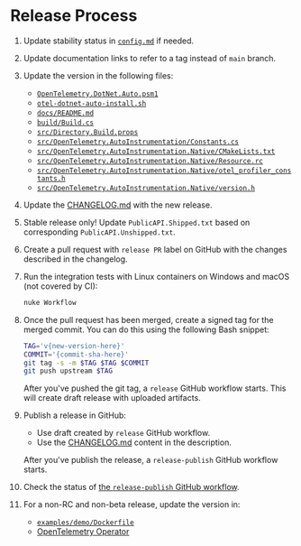 # Release Process

1. Update stability status in [`config.md`](config.md) if needed.

1. Update documentation links to refer to a tag instead of `main` branch.

1. Update the version in the following files:

   - [`OpenTelemetry.DotNet.Auto.psm1`](../OpenTelemetry.DotNet.Auto.psm1)
   - [`otel-dotnet-auto-install.sh`](../otel-dotnet-auto-install.sh)
   - [`docs/README.md`](./README.md)
   - [`build/Build.cs`](../build/Build.cs)
   - [`src/Directory.Build.props`](../src/Directory.Build.props)
   - [`src/OpenTelemetry.AutoInstrumentation/Constants.cs`](../src/OpenTelemetry.AutoInstrumentation/Constants.cs)
   - [`src/OpenTelemetry.AutoInstrumentation.Native/CMakeLists.txt`](../src/OpenTelemetry.AutoInstrumentation.Native/CMakeLists.txt)
   - [`src/OpenTelemetry.AutoInstrumentation.Native/Resource.rc`](../src/OpenTelemetry.AutoInstrumentation.Native/Resource.rc)
   - [`src/OpenTelemetry.AutoInstrumentation.Native/otel_profiler_constants.h`](../src/OpenTelemetry.AutoInstrumentation.Native/otel_profiler_constants.h)
   - [`src/OpenTelemetry.AutoInstrumentation.Native/version.h`](../src/OpenTelemetry.AutoInstrumentation.Native/version.h)

1. Update the [CHANGELOG.md](../CHANGELOG.md) with the new release.

1. Stable release only! Update `PublicAPI.Shipped.txt` based on corresponding `PublicAPI.Unshipped.txt`.

1. Create a pull request with `release PR` label on GitHub
   with the changes described in the changelog.

1. Run the integration tests with Linux containers on Windows and macOS
   (not covered by CI):

   ```bash
   nuke Workflow
   ```

1. Once the pull request has been merged, create a signed tag for the merged commit.
   You can do this using the following Bash snippet:

   ```bash
   TAG='v{new-version-here}'
   COMMIT='{commit-sha-here}'
   git tag -s -m $TAG $TAG $COMMIT
   git push upstream $TAG
   ```

   After you've pushed the git tag, a `release` GitHub workflow starts.
   This will create draft release with uploaded artifacts.

1. Publish a release in GitHub:

   - Use draft created by `release` GitHub workflow.
   - Use the [CHANGELOG.md](../CHANGELOG.md) content in the description.

   After you've publish the release, a `release-publish` GitHub workflow starts.

1. Check the status of [the `release-publish` GitHub workflow](https://github.com/open-telemetry/opentelemetry-dotnet-instrumentation/actions/workflows/release-publish.yml).

1. For a non-RC and non-beta release, update the version in:

   - [`examples/demo/Dockerfile`](../examples/demo/Dockerfile)
   - [OpenTelemetry Operator](https://github.com/open-telemetry/opentelemetry-operator/blob/main/autoinstrumentation/dotnet/version.txt)
